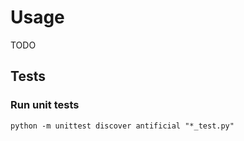 Usage
======
TODO

## Tests

### Run unit tests
```
python -m unittest discover antificial "*_test.py"
```
